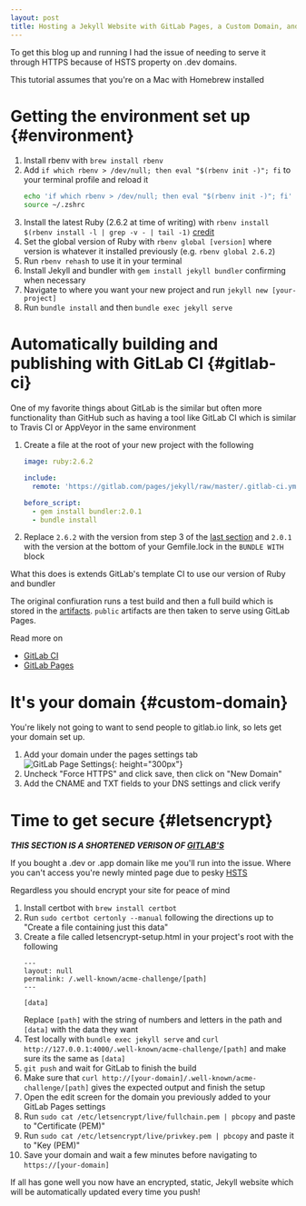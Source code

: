 ```yaml
---
layout: post
title: Hosting a Jekyll Website with GitLab Pages, a Custom Domain, and HTTPS
---
```


To get this blog up and running I had the issue of needing to serve it through HTTPS because of HSTS property on .dev domains.

This tutorial assumes that you're on a Mac with Homebrew installed

# Getting the environment set up {#environment}

1. Install rbenv with `brew install rbenv`
1. Add `if which rbenv > /dev/null; then eval "$(rbenv init -)"; fi` to your terminal profile and reload it
    ```sh
    echo 'if which rbenv > /dev/null; then eval "$(rbenv init -)"; fi' >> ~/.zshrc
    source ~/.zshrc
    ```
1. Install the latest Ruby (2.6.2 at time of writing) with `rbenv install $(rbenv install -l | grep -v - | tail -1)` [credit](https://stackoverflow.com/a/30191850)
1. Set the global version of Ruby with `rbenv global [version]` where version is whatever it installed previously (e.g. `rbenv global 2.6.2`)
1. Run `rbenv rehash` to use it in your terminal
1. Install Jekyll and bundler with `gem install jekyll bundler` confirming when necessary
1. Navigate to where you want your new project and run `jekyll new [your-project]`
1. Run `bundle install` and then `bundle exec jekyll serve`

# Automatically building and publishing with GitLab CI {#gitlab-ci}

One of my favorite things about GitLab is the similar but often more functionality than GitHub such as having a tool like GitLab CI which is similar to Travis CI or AppVeyor in the same environment

1. Create a file at the root of your new project with the following
    ```yaml
    image: ruby:2.6.2

    include:
      remote: 'https://gitlab.com/pages/jekyll/raw/master/.gitlab-ci.yml'

    before_script:
      - gem install bundler:2.0.1
      - bundle install
    ```
1. Replace `2.6.2` with the version from step 3 of the [last section](#environment) and `2.0.1` with the version at the bottom of your Gemfile.lock in the `BUNDLE WITH` block

What this does is extends GitLab's template CI to use our version of Ruby and bundler

The original confiuration runs a test build and then a full build which is stored in the [artifacts](https://docs.gitlab.com/ee/user/project/pipelines/job_artifacts.html). `public` artifacts are then taken to serve using GitLab Pages.

Read more on
- [GitLab CI](https://docs.gitlab.com/ee/ci/)
- [GitLab Pages](https://docs.gitlab.com/ee/user/project/pages/)

# It's your domain {#custom-domain}

You're likely not going to want to send people to gitlab.io link, so lets get your domain set up.

1. Add your domain under the pages settings tab<br/>
![GitLab Page Settings](https://i.imgur.com/GFVM8sW.png){: height="300px"}
1. Uncheck "Force HTTPS" and click save, then click on "New Domain"
1. Add the CNAME and TXT fields to your DNS settings and click verify

# Time to get secure {#letsencrypt}

***THIS SECTION IS A SHORTENED VERISON OF [GITLAB'S](https://about.gitlab.com/2016/04/11/tutorial-securing-your-gitlab-pages-with-tls-and-letsencrypt/)***

If you bought a .dev or .app domain like me you'll run into the issue. Where you can't access you're newly minted page due to pesky [HSTS](https://en.wikipedia.org/wiki/HTTP_Strict_Transport_Security)

Regardless you should encrypt your site for peace of mind

1. Install certbot with `brew install certbot`
1. Run `sudo certbot certonly --manual` following the directions up to "Create a file containing just this data"
1. Create a file called letsencrypt-setup.html in your project's root with the following
    ```
    ---
    layout: null
    permalink: /.well-known/acme-challenge/[path]
    ---

    [data]
    ```
    Replace `[path]` with the string of numbers and letters in the path and `[data]` with the data they want
1. Test locally with `bundle exec jekyll serve` and `curl http://127.0.0.1:4000/.well-known/acme-challenge/[path]` and make sure its the same as `[data]`
1. `git push` and wait for GitLab to finish the build
1. Make sure that `curl http://[your-domain]/.well-known/acme-challenge/[path]` gives the expected output and finish the setup
1. Open the edit screen for the domain you previously added to your GitLab Pages settings
1. Run `sudo cat /etc/letsencrypt/live/fullchain.pem | pbcopy` and paste to "Certificate (PEM)"
1. Run `sudo cat /etc/letsencrypt/live/privkey.pem | pbcopy` and paste it to "Key (PEM)"
1. Save your domain and wait a few minutes before navigating to `https://[your-domain]`

If all has gone well you now have an encrypted, static, Jekyll website which will be automatically updated every time you push!
